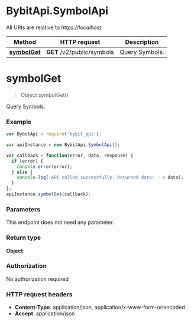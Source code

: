 # BybitApi.SymbolApi

All URIs are relative to *https://localhost*

Method | HTTP request | Description
------------- | ------------- | -------------
[**symbolGet**](SymbolApi.md#symbolGet) | **GET** /v2/public/symbols | Query Symbols.


<a name="symbolGet"></a>
# **symbolGet**
> Object symbolGet()

Query Symbols.

### Example
```javascript
var BybitApi = require('bybit_api');

var apiInstance = new BybitApi.SymbolApi();

var callback = function(error, data, response) {
  if (error) {
    console.error(error);
  } else {
    console.log('API called successfully. Returned data: ' + data);
  }
};
apiInstance.symbolGet(callback);
```

### Parameters
This endpoint does not need any parameter.

### Return type

**Object**

### Authorization

No authorization required

### HTTP request headers

 - **Content-Type**: application/json, application/x-www-form-urlencoded
 - **Accept**: application/json

